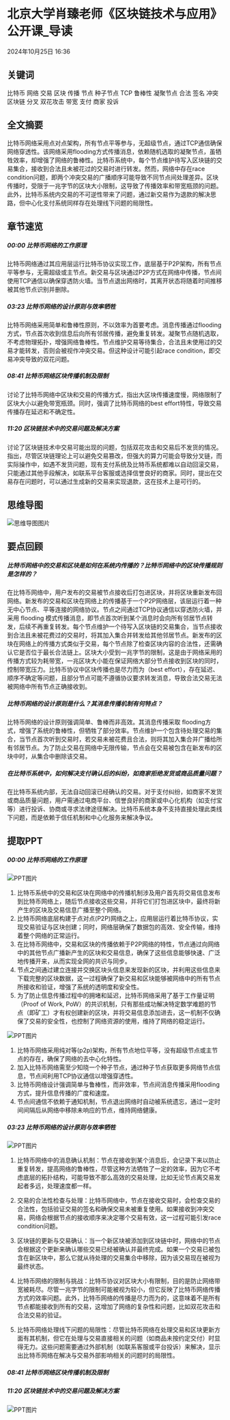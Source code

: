 # 北京大学肖臻老师《区块链技术与应用》公开课_导读
2024年10月25日 16:36

## 关键词
比特币 网络 交易 区块 传播 节点 种子节点 TCP 鲁棒性 凝聚节点 合法 签名 冲突 区块链 分叉 双花攻击 带宽 支付 商家 投诉 


## 全文摘要
比特币网络采用点对点架构，所有节点平等参与，无超级节点，通过TCP通信确保网络穿透性。该网络采用flooding方式传播消息，依赖随机选取的凝聚节点，虽牺牲效率，却增强了网络的鲁棒性。比特币系统中，每个节点维护待写入区块链的交易集合，接收到合法且未被花过的交易时进行转发。然而，网络中存在race condition问题，即两个冲突交易的广播顺序可能导致不同节点间处理差异。区块传播时，受限于一兆字节的区块大小限制，这导致了传播效率和带宽瓶颈的问题。此外，比特币系统内交易的不可逆性带来了问题，通过新交易作为退款的解决思路，但中心化支付系统同样存在处理线下问题的局限性。


## 章节速览
##### 00:00 比特币网络的工作原理
比特币网络通过其应用层运行比特币协议实现工作，底层基于P2P架构，所有节点平等参与，无需超级或主节点。新交易与区块通过P2P方式在网络中传播，节点间使用TCP通信以确保穿透防火墙。当节点退出网络时，其离开状态将随着时间推移被其他节点识别并删除。

##### 03:23 比特币网络的设计原则与效率牺牲
比特币网络采用简单和鲁棒性原则，不以效率为首要考虑。消息传播通过flooding方式，节点首次收到信息后向所有邻居传播，避免重复转发。凝聚节点随机选取，不考虑物理拓扑，增强网络鲁棒性。节点维护交易等待集合，合法且未使用过的交易才能转发，否则会被视作冲突交易。但这种设计可能引起race condition，即交易冲突导致的双花问题。

##### 08:41 比特币网络区块传播机制及限制
讨论了比特币网络中区块和交易的传播方式，指出大区块传播速度慢，网络限制了区块大小以避免带宽瓶颈。同时，强调了比特币网络的best effort特性，导致交易传播存在延迟和不确定性。

##### 11:20 区块链技术中的交易问题及解决方案
讨论了区块链技术中交易可能出现的问题，包括双花攻击和交易后不发货的情况。指出，尽管区块链理论上可以避免交易篡改，但强大的算力可能会导致分叉链，而实际操作中，如遇不发货问题，现有支付系统及比特币系统都难以自动回滚交易，只能通过其他手段解决，如联系平台客服或选择信誉良好的商家。同时，提出在交易存在问题时，可以通过生成新的交易来实现退款，这在技术上是可行的。


## 思维导图
![思维导图图片](https://tw-efficiency.biz.aliyun.com/api/export/get/v2/2erk9xdaw3jnml8v-1729845512000-3df0d7d6a5ad4b0db7ad2f0f5b04d724.jpg)
## 要点回顾
##### 比特币网络中的交易和区块是如何在系统内传播的？比特币网络中的区块传播规则是怎样的？
在比特币网络中，用户发布的交易被节点接收后打包进区块，并将区块重新发布回网络。新发布的交易和区块在网络上的传播基于一个P2P网络层，该层运行着一种无中心节点、平等连接的网络协议。节点之间通过TCP协议通信以穿透防火墙，并采用 flooding 模式传播消息，即节点首次听到某个消息时会向所有邻居节点转发，后续不再重复转发。每个节点维护一个待写入区块链的交易集合，当节点接收到合法且未被花费过的交易时，将其加入集合并转发给其他邻居节点。新发布的区块在网络上的传播方式类似于交易，每个节点除了检查区块内容的合法性，还需确认它是否位于最长合法链上。区块大小受到一兆字节的限制，这是由于网络采用的传播方式较为耗带宽，一兆区块大小能在保证网络大部分节点接收到区块的同时，控制带宽压力。比特币协议中区块传播也是尽力而为（best effort），存在延迟、顺序不确定等问题，且部分节点可能不遵循协议要求转发消息，导致合法交易无法被网络中所有节点正确接收到。

##### 比特币网络的设计原则是什么？其消息传播机制有何特点？
比特币网络的设计原则强调简单、鲁棒而非高效。其消息传播采取 flooding方式，增强了系统的鲁棒性，但牺牲了部分效率。节点维护一个包含待处理交易的集合，当节点首次听到交易时，若交易未被花费且合法，则将其加入集合并广播给所有邻居节点。为了防止交易在网络中无限传输，节点会在交易被包含在新发布的区块中时，从集合中删除该交易。

##### 在比特币系统中，如何解决支付确认后的纠纷，如商家拒绝发货或商品质量问题？
在比特币系统内部，无法自动回滚已经确认的交易。对于支付纠纷，如商家不发货或商品质量问题，用户需通过电商平台、信誉良好的商家或中心化机构（如支付宝等）进行投诉、协商或寻求法律途径解决。比特币系统本身不支持直接处理此类线下问题，而是依赖于信任机制和中心化服务来解决争议。


## 提取PPT
##### 00:00 比特币网络的工作原理
![PPT图片](https://tw-efficiency.biz.aliyun.com/api/lab/get/v2/3kprql7p5x8y9xgd/23358816.png)
1. 比特币系统中的交易和区块在网络中的传播机制涉及用户首先将交易信息发布到比特币网络上，随后节点接收这些交易，并将它们打包进区块中，最终将新产生的区块及交易信息广播至整个网络。
2. 比特币网络底层构建于点对点(P2P)网络之上，应用层运行着比特币协议，实现交易验证与区块创建；同时，网络层确保了数据包的高效、安全传输，维持着整个网络的正常运行。
3. 在比特币网络中，交易和区块的传播依赖于P2P网络的特性，节点通过向网络中的其他节点广播新产生的区块和交易信息，确保了这些信息能够快速、广泛地传播开来，从而实现全网的共识与同步。
4. 节点之间通过建立连接并交换区块头信息来发现新的区块，并利用这些信息来下载完整的区块数据，这一过程确保了新交易和区块能够被网络中的所有节点所接收和验证，增强了系统的透明度和安全性。
5. 为了防止信息传播过程中的拥堵和延迟，比特币网络采用了基于工作量证明（Proof of Work, PoW）的共识机制，只有那些成功解决特定数学难题的节点（即矿工）才有权创建新的区块，并将交易信息添加进去，这一机制不仅确保了交易的安全性，也控制了网络资源的使用，维持了网络的稳定运行。

![PPT图片](https://tw-efficiency.biz.aliyun.com/api/lab/get/v2/3kprql7p5x8y9xgd/23358817.png)
1. 比特币网络采用纯对等(p2p)架构，所有节点地位平等，没有超级节点或主节点的存在，确保了网络的去中心化特性。
2. 加入比特币网络需至少知晓一个种子节点，通过种子节点获取更多网络节点信息，节点间利用TCP协议通信以增强穿透性。
3. 比特币网络设计强调简单与鲁棒性，而非效率，节点间消息传播采用flooding方式，提升信息传播的广度和速度。
4. 节点间通信不依赖于通知机制，节点退出网络时自动被系统遗忘，通过一定时间间隔后从网络中移除未响应的节点，维持网络健康。

##### 03:23 比特币网络的设计原则与效率牺牲
![PPT图片](https://tw-efficiency.biz.aliyun.com/api/lab/get/v2/3kprql7p5x8y9xgd/23358818.png)
1. 比特币网络中的消息确认机制：节点在接收到某个消息后，会记录下来以防止重复转发，提高网络的鲁棒性，尽管这种方法牺牲了一定的效率，因为它不考虑底层的拓扑结构，可能导致不那么高效的交易处理，比如无论节点离交易发起者多远，处理速度都一样。

2. 交易的合法性检查与处理：比特币网络中，节点在接收交易时，会检查交易的合法性，包括验证交易的签名和确保交易未被重复使用。如果接收到冲突交易，网络会根据节点的接收顺序来决定哪个交易有效，这一过程可能引发race condition问题。

3. 区块链的更新与交易确认：当一个新区块被添加到区块链中时，网络中的节点会根据这个更新来确认哪些交易已经被确认并最终完成。如果一个交易已被包含在新区块中，那么它就从待处理的交易集合中移除，因为该交易现在被视为最终状态。

4. 比特币网络的限制与挑战：比特币协议对区块大小有限制，目的是防止网络带宽被耗尽。尽管一兆字节的限制可能被视为较小，但它反映了比特币网络传播方式的效率问题。此外，比特币网络的传播是尽力而为的，这意味着不是所有节点都能接收到所有的交易，这增加了网络的复杂性和问题，比如双花攻击和合法交易的验证。

5. 比特币网络处理线下问题的局限性：尽管比特币网络在处理交易和区块更新方面有其机制，但它在处理与交易直接相关的问题（如商品未按约定交付）时显得无力。这些问题需要通过外部机制（如联系客服或平台投诉）来解决，显示出比特币网络在解决与交易外部影响相关的问题时的局限性。

##### 08:41 比特币网络区块传播机制及限制
##### 11:20 区块链技术中的交易问题及解决方案
![PPT图片](https://tw-efficiency.biz.aliyun.com/api/lab/get/v2/3kprql7p5x8y9xgd/23358819.png)


